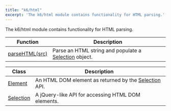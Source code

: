 ```yaml
---
title: "k6/html"
excerpt: 'The k6/html module contains functionality for HTML parsing.'
---
```

The k6/html module contains functionality for HTML parsing.

| Function | Description |
| -------- | ----------- |
| [parseHTML(src)](/javascript-api/v0-32/k6-html/parsehtml-src)  | Parse an HTML string and populate a [Selection](/javascript-api/v0-32/k6-html/selection) object. |

| Class | Description |
| -------- | ----------- |
| [Element](/javascript-api/v0-32/k6-html/element) | An HTML DOM element as returned by the [Selection](/javascript-api/v0-32/k6-html/selection) API. |
| [Selection](/javascript-api/v0-32/k6-html/selection) | A jQuery-like API for accessing HTML DOM elements. |
